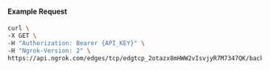 <!-- Code generated for API Clients. DO NOT EDIT. -->

#### Example Request

```bash
curl \
-X GET \
-H "Authorization: Bearer {API_KEY}" \
-H "Ngrok-Version: 2" \
https://api.ngrok.com/edges/tcp/edgtcp_2otazx8mHWW2vIsvjyR7M7347QK/backend
```
